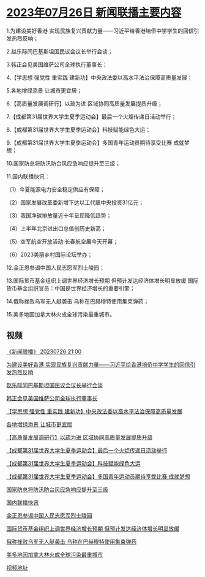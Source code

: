 # [2023年07月26日 新闻联播主要内容](https://tv.cctv.com/lm/xwlb/day/20230726.shtml)

1.为建设美好香港 实现民族复兴贡献力量——习近平给香港培侨中学学生的回信引发热烈反响；

2.赵乐际同巴基斯坦国民议会议长举行会谈；

3.韩正会见美国维萨公司全球执行董事长；

4.【学思想 强党性 重实践 建新功】中央政法委以高水平法治保障高质量发展；

5.各地增绿添景 让城市更宜居；

6.【高质量发展调研行】以疏为进 区域协同高质量发展提质升级；

7.【成都第31届世界大学生夏季运动会】最后一个火炬传递日活动举行；

8.【成都第31届世界大学生夏季运动会】科技赋能绿色大运；

9.【成都第31届世界大学生夏季运动会】多国青年运动员期待享受比赛 成就梦想；

10.国家防总将防汛防台风应急响应提升至三级；

11.国内联播快讯：

（1）今夏能源电力安全稳定供应有保障；

（2）国家发展改革委新增下达以工代赈中央投资31亿元；

（3）我国净碳排放量近十年呈现降低趋势；

（4）上半年北京进出口总值创历史新高；

（5）空军航空开放活动·长春航空展今天开幕；

（6）2023美丽乡村国际论坛举办；

12.金正恩参谒中国人民志愿军烈士陵园；

13.国际货币基金组织上调世界经济增长预期 但预计发达经济体增长明显放缓 国际货币基金组织官员：中国是世界经济增长的重要引擎；

14.俄称挫败乌军无人艇袭击 乌称在巴赫穆特使用集束弹药；

15.美多地因加拿大林火成全球污染最重城市。

## 视频

[《新闻联播》 20230726 21:00](https://tv.cctv.com/2023/07/26/VIDEKXuO8m6Em1ncTClG0U13230726.shtml)

[为建设美好香港 实现民族复兴贡献力量——习近平给香港培侨中学学生的回信引发热烈反响](https://tv.cctv.com/2023/07/26/VIDE0zZZbIrRPECKSwWQCdpy230726.shtml)

[赵乐际同巴基斯坦国民议会议长举行会谈](https://tv.cctv.com/2023/07/26/VIDE8P7HhaVKoLkFpe9GyreW230726.shtml)

[韩正会见美国维萨公司全球执行董事长](https://tv.cctv.com/2023/07/26/VIDEKYFz7oFaG9MDZgkWfCvE230726.shtml)

[【学思想 强党性 重实践 建新功】中央政法委以高水平法治保障高质量发展](https://tv.cctv.com/2023/07/26/VIDE6xlqcUqxZiYRcvuLisdd230726.shtml)

[各地增绿添景 让城市更宜居](https://tv.cctv.com/2023/07/26/VIDEYIyhRZfwZww3D2xujEat230726.shtml)

[【高质量发展调研行】以疏为进 区域协同高质量发展提质升级](https://tv.cctv.com/2023/07/26/VIDEm21MQS31gh1vPQyOUQxh230726.shtml)

[【成都第31届世界大学生夏季运动会】最后一个火炬传递日活动举行](https://tv.cctv.com/2023/07/26/VIDEWZrTBRvDKIt0VOVS8Zr6230726.shtml)

[【成都第31届世界大学生夏季运动会】科技赋能绿色大运](https://tv.cctv.com/2023/07/26/VIDEJ3aFgfRQRj8sOOKAINE0230726.shtml)

[【成都第31届世界大学生夏季运动会】多国青年运动员期待享受比赛 成就梦想](https://tv.cctv.com/2023/07/26/VIDEWjZivlOTKnxZohfZBQHL230726.shtml)

[国家防总将防汛防台风应急响应提升至三级](https://tv.cctv.com/2023/07/26/VIDExabvdXLiDtBKFqRrRDd7230726.shtml)

[国内联播快讯](https://tv.cctv.com/2023/07/26/VIDEd2Qe9kGabs0QhzziNbkf230726.shtml)

[金正恩参谒中国人民志愿军烈士陵园](https://tv.cctv.com/2023/07/26/VIDE6yVlVTWhlUEVJEKi2csv230726.shtml)

[国际货币基金组织上调世界经济增长预期 但预计发达经济体增长明显放缓](https://tv.cctv.com/2023/07/26/VIDETandSQy88VyOMEQ5J3Gu230726.shtml)

[俄称挫败乌军无人艇袭击 乌称在巴赫穆特使用集束弹药](https://tv.cctv.com/2023/07/26/VIDEgW7kHzcdOuPE5hqNOSr0230726.shtml)

[美多地因加拿大林火成全球污染最重城市](https://tv.cctv.com/2023/07/26/VIDEnUwoh5DXKWSmoHpDgHIP230726.shtml)

[视频地址](https://tv.cctv.com/lm/xwlb/day/20230726.shtml) 

